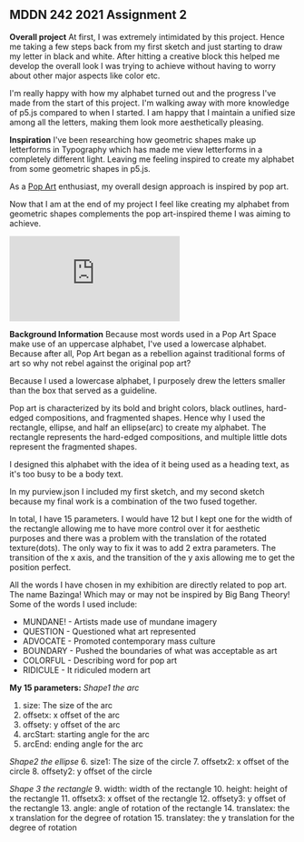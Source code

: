 ## MDDN 242 2021 Assignment 2
**Overall project**
At first, I was extremely intimidated by this project. Hence me taking a few steps back from my first sketch and just starting to draw my letter in black and white. After hitting a creative block this helped me develop the overall look I was trying to achieve without having to worry about other major aspects like color etc.

I'm really happy with how my alphabet turned out and the progress I've made from the start of this project. I'm walking away with more knowledge of p5.js compared to when I started. I am happy that I maintain a unified size among all the letters, making them look more aesthetically pleasing.

**Inspiration**
I've been researching how geometric shapes make up letterforms in
Typography which has made me view letterforms in a completely different light. Leaving me feeling inspired to create my alphabet from some geometric shapes in p5.js.

As a [Pop Art](https://www.tate.org.uk/art/art-terms/p/pop-art) enthusiast, my overall design approach is inspired by pop art.

Now that I am at the end of my project I feel like creating my alphabet from geometric shapes complements the pop art-inspired theme I was aiming to achieve.

![Inspo pic](https://www.freepik.com/premium-vector/modern-pop-art-font-effect_2082708.htm)

**Background Information**
Because most words used in a Pop Art Space make use of an uppercase alphabet, I've used a lowercase alphabet. Because after all, Pop Art began as a rebellion against traditional forms of art so why not rebel against the original pop art?

Because I used a lowercase alphabet, I purposely drew the letters smaller than the box that served as a guideline.

Pop art is characterized by its bold and bright colors, black outlines, hard-edged compositions, and fragmented shapes. Hence why I used the rectangle, ellipse, and half an ellipse(arc) to create my alphabet. The rectangle represents the hard-edged compositions, and multiple little dots represent the fragmented shapes.

I designed this alphabet with the idea of it being used as a heading text, as it's too busy to be a body text.

In my purview.json I included my first sketch, and my second sketch because my final work is a combination of the two fused together.

In total, I have 15 parameters. I would have 12 but I kept one for the width of the rectangle allowing me to have more control over it for aesthetic purposes and there was a problem with the translation of the rotated texture(dots).  The only way to fix it was to add 2 extra parameters. The transition of the x axis, and the transition of the y axis allowing me to get the position perfect.

All the words I have chosen in my exhibition are directly related to pop art. The name Bazinga! Which may or may not be inspired by Big Bang Theory!  Some of the words I used include:
- MUNDANE! - Artists made use of mundane imagery
- QUESTION - Questioned what art represented
- ADVOCATE -  Promoted contemporary mass culture
- BOUNDARY - Pushed the boundaries of what was acceptable as art
- COLORFUL - Describing word for pop art
- RIDICULE - It ridiculed modern art

**My 15 parameters:**
*Shape1 the arc*
1. size: The size of the arc
2. offsetx: x offset of the arc
3. offsety: y offset of the arc
4. arcStart: starting angle for the arc
5. arcEnd: ending angle for the arc

*Shape2 the ellipse*
6. size1: The size of the circle
7. offsetx2: x offset of the circle
8. offsety2: y offset of the circle

*Shape 3 the rectangle*
9. width: width of the rectangle
10. height: height of the rectangle
11. offsetx3: x offset of the rectangle
12. offsety3: y offset of the rectangle
13. angle: angle of rotation of the rectangle
14. translatex: the x translation for the degree of rotation
15. translatey: the y translation for the degree of rotation

